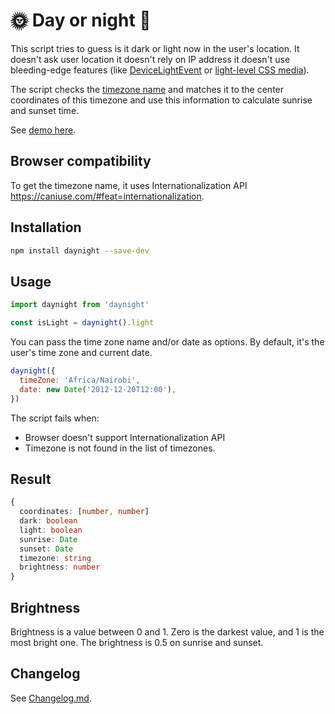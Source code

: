 # 🌞 Day or night 🌚

This script tries to guess is it dark or light now in the user's location. It doesn't ask user location it doesn't rely on IP address it doesn't use bleeding-edge features (like [DeviceLightEvent](https://developer.mozilla.org/en-US/docs/Web/API/DeviceLightEvent/Using_light_sensors) or [light-level CSS media](https://developer.mozilla.org/en-US/docs/Web/CSS/@media/light-level)).

The script checks the [timezone name](https://en.wikipedia.org/wiki/List_of_tz_database_time_zones) and matches it to the center coordinates of this timezone and use this information to calculate sunrise and sunset time.

See [demo here](https://romanyanke.github.io/daynight/).

## Browser compatibility

To get the timezone name, it uses Internationalization API https://caniuse.com/#feat=internationalization.

## Installation

```sh
npm install daynight --save-dev
```

## Usage

```js
import daynight from 'daynight'

const isLight = daynight().light
```

You can pass the time zone name and/or date as options. By default, it's the user's time zone and current date.

```js
daynight({
  timeZone: 'Africa/Nairobi',
  date: new Date('2012-12-20T12:00'),
})
```

The script fails when:

- Browser doesn't support Internationalization API
- Timezone is not found in the list of timezones.

## Result

```typescript
{
  coordinates: [number, number]
  dark: boolean
  light: boolean
  sunrise: Date
  sunset: Date
  timezone: string
  brightness: number
}
```

## Brightness

Brightness is a value between 0 and 1. Zero is the darkest value, and 1 is the most bright one. The brightness is 0.5 on sunrise and sunset.

## Changelog

See [Changelog.md](CHANGELOG.md).
